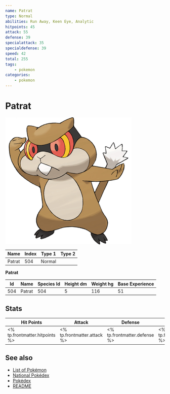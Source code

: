 ```yaml
---
name: Patrat
type: Normal
abilities: Run Away, Keen Eye, Analytic
hitpoints: 45
attack: 55
defense: 39
specialattack: 35
specialdefense: 39
speed: 42
total: 255
tags:
    - pokemon
categories:
    - pokemon
---
```


# Patrat


![Patrat](images/504.png)

| **Name** | **Index** | **Type 1** | **Type 2** |
|----|----|----|----|
| Patrat | 504 | Normal  |  |

**Patrat** 




| **Id** | **Name** | **Species Id** | **Height dm** | **Weight hg** | **Base Experience** |
|--------|----------|----------------|------------|------------|---------------------|
| 504 | Patrat | 504 | 5 | 116 | 51 |



## Stats

| **Hit Points** | **Attack** | **Defense** | **Special Attack** | **Special Defense** | **Speed** | **Total** |
|----------------|------------|-------------|--------------------|---------------------|-----------|-----------|
| <% tp.frontmatter.hitpoints %> | <% tp.frontmatter.attack %> | <% tp.frontmatter.defense %> | <% tp.frontmatter.specialattack %> | <% tp.frontmatter.specialdefense %> | <% tp.frontmatter.speed %> | <% tp.frontmatter.total %> |

## See also

- [List of Pokémon](../pokemon.md)
- [National Pokédex](../national_pokedex.md)
- [Pokédex](../pokedex.md)
- [README](../README.md)
